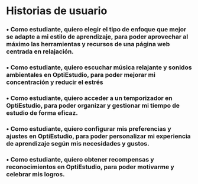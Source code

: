 # Historias de usuario

### •	Como estudiante, quiero elegir el tipo de enfoque que mejor se adapte a mi estilo de aprendizaje, para poder aprovechar al máximo las herramientas y recursos de una página web centrada en relajación.
### •	Como estudiante, quiero escuchar música relajante y sonidos ambientales en OptiEstudio, para poder mejorar mi concentración y reducir el estrés
### •	Como estudiante, quiero acceder a un temporizador en OptiEstudio, para poder organizar y gestionar mi tiempo de estudio de forma eficaz.
### •	Como estudiante, quiero configurar mis preferencias y ajustes en OptiEstudio, para poder personalizar mi experiencia de aprendizaje según mis necesidades y gustos.
### •	Como estudiante, quiero obtener recompensas y reconocimientos en OptiEstudio, para poder motivarme y celebrar mis logros.
